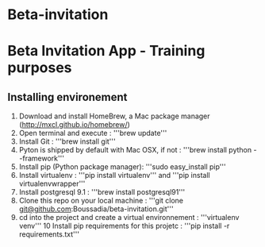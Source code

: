 Beta-invitation
===============

# Beta Invitation App - Training purposes


## Installing environement

1. Download and install HomeBrew, a Mac package manager (http://mxcl.github.io/homebrew/)
2. Open terminal and execute : '''brew update'''
3. Install Git : '''brew install git'''
4. Pyton is shipped by default with Mac OSX, if not : '''brew install python --framework'''
5. Install pip (Python package manager): '''sudo easy_install pip'''
6. Install virtualenv : '''pip install virtualenv''' and '''pip install virtualenvwrapper'''
7. Install postgresql 9.1 : '''brew install postgresql91'''
8. Clone this repo on your local machine : '''git clone git@github.com:Boussadia/beta-invitation.git'''
9. cd into the project  and create a virtual environnement :
   '''virtualenv venv'''
10 Install pip requirements for this projetc : '''pip install -r
requirements.txt'''
